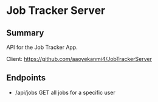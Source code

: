 # Job Tracker Server

## Summary 
API for the Job Tracker App. 

Client: https://github.com/aaoyekanmi4/JobTrackerServer 

## Endpoints

 * /api/jobs
 GET all jobs for a specific user
 
